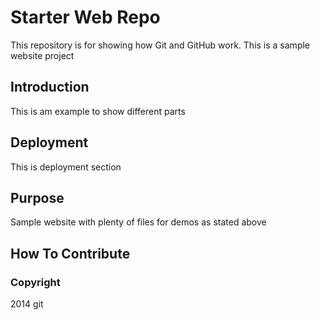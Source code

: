 # Starter Web Repo

This repository is for showing how Git and GitHub work. This is a sample website project

## Introduction

This is am example to show different parts

## Deployment

This is deployment section

## Purpose

Sample website with plenty of files for demos as stated above

## How To Contribute

### Copyright

2014 git
